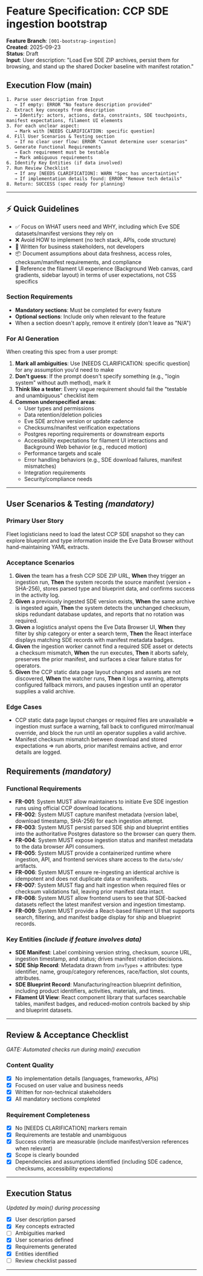# Feature Specification: CCP SDE ingestion bootstrap

**Feature Branch**: `[001-bootstrap-ingestion]`  
**Created**: 2025-09-23  
**Status**: Draft  
**Input**: User description: "Load Eve SDE ZIP archives, persist them for browsing, and stand up the shared Docker baseline with manifest rotation."

## Execution Flow (main)
```
1. Parse user description from Input
   → If empty: ERROR "No feature description provided"
2. Extract key concepts from description
   → Identify: actors, actions, data, constraints, SDE touchpoints, manifest expectations, filament UI elements
3. For each unclear aspect:
   → Mark with [NEEDS CLARIFICATION: specific question]
4. Fill User Scenarios & Testing section
   → If no clear user flow: ERROR "Cannot determine user scenarios"
5. Generate Functional Requirements
   → Each requirement must be testable
   → Mark ambiguous requirements
6. Identify Key Entities (if data involved)
7. Run Review Checklist
   → If any [NEEDS CLARIFICATION]: WARN "Spec has uncertainties"
   → If implementation details found: ERROR "Remove tech details"
8. Return: SUCCESS (spec ready for planning)
```

---

## ⚡ Quick Guidelines
- ✅ Focus on WHAT users need and WHY, including which Eve SDE datasets/manifest versions they rely on
- ❌ Avoid HOW to implement (no tech stack, APIs, code structure)
- 👥 Written for business stakeholders, not developers
- 📦 Document assumptions about data freshness, access roles, checksum/manifest requirements, and compliance
- 🎨 Reference the filament UI experience (Background Web canvas, card gradients, sidebar layout) in terms of user expectations, not CSS specifics

### Section Requirements
- **Mandatory sections**: Must be completed for every feature
- **Optional sections**: Include only when relevant to the feature
- When a section doesn't apply, remove it entirely (don't leave as "N/A")

### For AI Generation
When creating this spec from a user prompt:
1. **Mark all ambiguities**: Use [NEEDS CLARIFICATION: specific question] for any assumption you'd need to make
2. **Don't guess**: If the prompt doesn't specify something (e.g., "login system" without auth method), mark it
3. **Think like a tester**: Every vague requirement should fail the "testable and unambiguous" checklist item
4. **Common underspecified areas**:
   - User types and permissions
   - Data retention/deletion policies  
   - Eve SDE archive version or update cadence
   - Checksums/manifest verification expectations
   - Postgres reporting requirements or downstream exports
   - Accessibility expectations for filament UI interactions and Background Web behavior (e.g., reduced motion)
   - Performance targets and scale
   - Error handling behaviors (e.g., SDE download failures, manifest mismatches)
   - Integration requirements
   - Security/compliance needs

---

## User Scenarios & Testing *(mandatory)*

### Primary User Story
Fleet logisticians need to load the latest CCP SDE snapshot so they can explore blueprint and type information inside the Eve Data Browser without hand-maintaining YAML extracts.

### Acceptance Scenarios
1. **Given** the team has a fresh CCP SDE ZIP URL, **When** they trigger an ingestion run, **Then** the system records the source manifest (version + SHA-256), stores parsed type and blueprint data, and confirms success in the activity log.
2. **Given** a previously ingested SDE version exists, **When** the same archive is ingested again, **Then** the system detects the unchanged checksum, skips redundant database updates, and reports that no rotation was required.
3. **Given** a logistics analyst opens the Eve Data Browser UI, **When** they filter by ship category or enter a search term, **Then** the React interface displays matching SDE records with manifest metadata badges.
4. **Given** the ingestion worker cannot find a required SDE asset or detects a checksum mismatch, **When** the run executes, **Then** it aborts safely, preserves the prior manifest, and surfaces a clear failure status for operators.
5. **Given** the CCP static data page layout changes and assets are not discovered, **When** the watcher runs, **Then** it logs a warning, attempts configured fallback mirrors, and pauses ingestion until an operator supplies a valid archive.

### Edge Cases
- CCP static data page layout changes or required files are unavailable ⇒ ingestion must surface a warning, fall back to configured mirror/manual override, and block the run until an operator supplies a valid archive.
- Manifest checksum mismatch between download and stored expectations ⇒ run aborts, prior manifest remains active, and error details are logged.

## Requirements *(mandatory)*

### Functional Requirements
- **FR-001**: System MUST allow maintainers to initiate Eve SDE ingestion runs using official CCP download locations.
- **FR-002**: System MUST capture manifest metadata (version label, download timestamp, SHA-256) for each ingestion attempt.
- **FR-003**: System MUST persist parsed SDE ship and blueprint entities into the authoritative Postgres datastore so the browser can query them.
- **FR-004**: System MUST expose ingestion status and manifest metadata to the data browser API consumers.
- **FR-005**: System MUST provide a containerized runtime where ingestion, API, and frontend services share access to the `data/sde/` artifacts.
- **FR-006**: System MUST ensure re-ingesting an identical archive is idempotent and does not duplicate data or manifests.
- **FR-007**: System MUST flag and halt ingestion when required files or checksum validations fail, leaving prior manifest data intact.
- **FR-008**: System MUST allow frontend users to see that SDE-backed datasets reflect the latest manifest version and ingestion timestamp.
- **FR-009**: System MUST provide a React-based filament UI that supports search, filtering, and manifest badge display for ship and blueprint records.

### Key Entities *(include if feature involves data)*
- **SDE Manifest**: Label combining version string, checksum, source URL, ingestion timestamp, and status; drives manifest rotation decisions.
- **SDE Ship Record**: Metadata drawn from `invTypes` + attributes: type identifier, name, group/category references, race/faction, slot counts, attributes.
- **SDE Blueprint Record**: Manufacturing/reaction blueprint definition, including product identifiers, activities, materials, and times.
- **Filament UI View**: React component library that surfaces searchable tables, manifest badges, and reduced-motion controls backed by ship and blueprint datasets.

---

## Review & Acceptance Checklist
*GATE: Automated checks run during main() execution*

### Content Quality
- [x] No implementation details (languages, frameworks, APIs)
- [x] Focused on user value and business needs
- [x] Written for non-technical stakeholders
- [x] All mandatory sections completed

### Requirement Completeness
- [x] No [NEEDS CLARIFICATION] markers remain
- [x] Requirements are testable and unambiguous  
- [x] Success criteria are measurable (include manifest/version references when relevant)
- [x] Scope is clearly bounded
- [x] Dependencies and assumptions identified (including SDE cadence, checksums, accessibility expectations)

---

## Execution Status
*Updated by main() during processing*

- [x] User description parsed
- [x] Key concepts extracted
- [ ] Ambiguities marked
- [x] User scenarios defined
- [x] Requirements generated
- [x] Entities identified
- [ ] Review checklist passed

---
